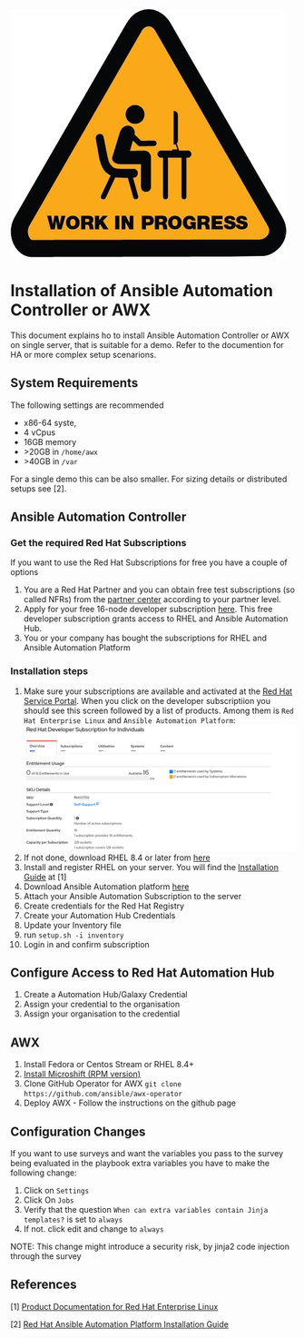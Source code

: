 ![Work in Progress](../img/wip.png)

# Installation of Ansible Automation Controller or AWX

This document explains ho to install Ansible Automation Controller or AWX on single server, that is suitable for a demo.
Refer to the documention for HA or more complex setup scenarions.

## System Requirements

The following settings are recommended

- x86-64 syste,
- 4 vCpus
- 16GB memory
- &gt;20GB in `/home/awx`
- &gt;40GB in `/var`

For a single demo this can be also smaller. For sizing details or distributed setups see [2].

## Ansible Automation Controller

### Get the required Red Hat Subscriptions

If you want to use the Red Hat Subscriptions for free you have a couple of options

1. You are a Red Hat Partner and you can obtain free test subscriptions (so called NFRs) from the [partner center](https://partnercenter.redhat.com/NFRPageLayout)  according to your partner level.
2. Apply for your free 16-node developer subscription [here](https://developers.redhat.com/products/rhel/overview).  This free developer subscription grants access to RHEL and Ansible Automation Hub.
3. You or your company has bought the subscriptions for RHEL and Ansible Automation Platform

### Installation steps

1. Make sure your subscriptions are available and activated at the [Red Hat Service Portal](https://access.redhat.com/management/). When you click on the developer subscriptiion you should see this screen followed by a list of products. Among them is `Red Hat Enterprise Linux` and `Ansible Automation Platform`:
![Overview of developer subscription](../img/RedhatDeveloperSubscription.png)
2. If not done, download RHEL 8.4 or later from [here](https://access.redhat.com/downloads/content/479)
3. Install and register RHEL on your server. You will find the [Installation Guide](https://access.redhat.com/documentation/en-us/red_hat_enterprise_linux/9/html/performing_a_standard_rhel_9_installation/index) at [1]
4. Download Ansible Automation platform [here](https://access.redhat.com/downloads/content/480)
5. Attach your Ansible Automation Subscription to the server
6. Create credentials for the Red Hat Registry
7. Create your Automation Hub Credentials
8. Update your Inventory file
9.  run `setup.sh -i inventory`
10. Login in and confirm subscription

## Configure Access to Red Hat Automation Hub

1. Create a Automation Hub/Galaxy Credential
2. Assign your credential to the organisation
3. Assign your organisation to the credential


## AWX

1. Install Fedora or Centos Stream or RHEL 8.4+
2. [Install Microshift (RPM version)](https://microshift.io/docs/getting-started/)
3. Clone GitHub Operator for AWX
   `git clone https://github.com/ansible/awx-operator`
4. Deploy AWX - Follow the instructions on the github page

## Configuration Changes

If you want to use surveys and want the variables you pass to the survey being evaluated in the playbook extra variables you have to make the following change:

1. Click on `Settings`
2. Click On `Jobs`
3. Verify that the question `When can extra variables contain Jinja templates?` is set to `always`
4. If not. click edit and change to `always`

NOTE: This change might introduce a security risk, by jinja2 code injection through the survey


## References

[1] [Product Documentation for Red Hat Enterprise Linux](https://access.redhat.com/documentation/en-us/red_hat_enterprise_linux/9)

[2] [Red Hat Ansible Automation Platform Installation Guide](https://access.redhat.com/documentation/en-us/red_hat_ansible_automation_platform/2.2/html-single/red_hat_ansible_automation_platform_installation_guide/index)
